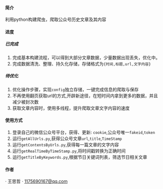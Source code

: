 #### 简介
利用python构建爬虫，爬取公众号历史文章及其内容

#### 进度
##### 已完成
1. 完成基本构建流程，可以得到大部分文章数据，少量数据出现丢失，优化中。
2. 完成数据清洗、整理、持久化存储，存储格式为`{时间,标题,url,文字内容}`
##### 待优化
1. 优化操作步骤，实现`config`独立存储，一键完成信息的爬取与保存
2. 不再使用翻页获取url的方式,开辟新途径，在短时间内拿到更多的数据，并且减少被封次数
3. 获取文章内容时，使用多线程，提升爬取文章文字内容的速度

#### 使用方式
1. 登录自己的微信公众号平台，获得、更新: `cookie`,公众号唯一`fakeid`,`token`
2. 运行`getAllUrls.py`,获得公众号文章`url`,`title`,`TimeStamp`
3. 运行`getContentsByUrls.py`,获得每一篇文章的文字内容
4. 运行`getRealTimeByTimeStamp.py`,将时间戳转换为正确时间
5. 运行`getTitleByKeywords.py`,根据节日关键词列表，筛选节日相关文章

#### 作者
· 王思哲
· 1175690167@qq.com
